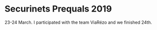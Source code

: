 # Securinets Prequals 2019

23-24 March. I participated with the team ViaRézo and we finished 24th.

